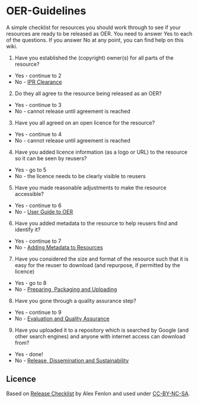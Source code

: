 # OER-GuidelinesA simple checklist for resources you should work through to see if your resources are ready to be released as OER.  You need to answer Yes to each of the questions. If you answer No at any point, you can find help on this wiki.1. Have you established the (copyright) owner(s) for all parts of the resource?
- Yes - continue to 2- No - [IPR Clearance](http://stemoer.pbworks.com/IPR-Clearance)2. Do they all agree to the resource being released as an OER?- Yes - continue to 3- No - cannot release until agreement is reached3. Have you all agreed on an open licence for the resource?- Yes - continue to 4- No - cannot release until agreement is reached4. Have you added licence information (as a logo or URL) to the resource so it can be seen by reusers?- Yes - go to 5- No - the licence needs to be clearly visible to reusers5. Have you made reasonable adjustments to make the resource accessible?- Yes - continue to 6- No - [User Guide to OER](http://stemoer.pbworks.com/User-Guide-to-OER)6. Have you added metadata to the resource to help reusers find and identify it?- Yes - continue to 7- No - [Adding Metadata to Resources](http://stemoer.pbworks.com/Adding-Metadata-to-Resources)7. Have you considered the size and format of the resource such that it is easy for the reuser to download (and repurpose, if permitted by the licence)- Yes - go to 8- No - [Preparing, Packaging and Uploading](http://stemoer.pbworks.com/Preparing%2C-Packaging-and-Uploading-Resources)8. Have you gone through a quality assurance step?- Yes - continue to 9- No -  [Evaluation and Quality Assurance](http://stemoer.pbworks.com/Evaluation-and-Quality-Assurance)9. Have you uploaded it to a repository which is searched by Google (and other search engines) and anyone with internet access can download from?- Yes - done!- No - [Release, Dissemination and Sustainability](http://stemoer.pbworks.com/Release%2C-Dissemination-and-Sustainability)	## LicenceBased on [Release Checklist](http://stemoer.pbworks.com/w/page/40417233/Release%20Checklist) by Alex Fenlon and used under [CC-BY-NC-SA](http://creativecommons.org/licenses/by-nc-sa/2.0/uk/).